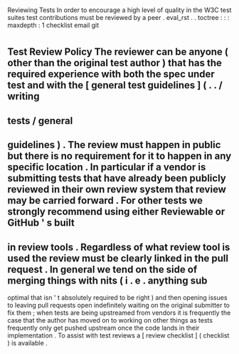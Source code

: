 #
Reviewing
Tests
In
order
to
encourage
a
high
level
of
quality
in
the
W3C
test
suites
test
contributions
must
be
reviewed
by
a
peer
.
eval_rst
.
.
toctree
:
:
:
maxdepth
:
1
checklist
email
git
#
#
Test
Review
Policy
The
reviewer
can
be
anyone
(
other
than
the
original
test
author
)
that
has
the
required
experience
with
both
the
spec
under
test
and
with
the
[
general
test
guidelines
]
(
.
.
/
writing
-
tests
/
general
-
guidelines
)
.
The
review
must
happen
in
public
but
there
is
no
requirement
for
it
to
happen
in
any
specific
location
.
In
particular
if
a
vendor
is
submitting
tests
that
have
already
been
publicly
reviewed
in
their
own
review
system
that
review
may
be
carried
forward
.
For
other
tests
we
strongly
recommend
using
either
Reviewable
or
GitHub
'
s
built
-
in
review
tools
.
Regardless
of
what
review
tool
is
used
the
review
must
be
clearly
linked
in
the
pull
request
.
In
general
we
tend
on
the
side
of
merging
things
with
nits
(
i
.
e
.
anything
sub
-
optimal
that
isn
'
t
absolutely
required
to
be
right
)
and
then
opening
issues
to
leaving
pull
requests
open
indefinitely
waiting
on
the
original
submitter
to
fix
them
;
when
tests
are
being
upstreamed
from
vendors
it
is
frequently
the
case
that
the
author
has
moved
on
to
working
on
other
things
as
tests
frequently
only
get
pushed
upstream
once
the
code
lands
in
their
implementation
.
To
assist
with
test
reviews
a
[
review
checklist
]
(
checklist
)
is
available
.
